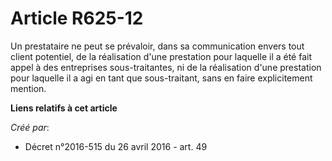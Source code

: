 # Article R625-12

Un prestataire ne peut se prévaloir, dans sa communication envers tout client potentiel, de la réalisation d'une prestation
pour laquelle il a été fait appel à des entreprises sous-traitantes, ni de la réalisation d'une prestation pour laquelle il a
agi en tant que sous-traitant, sans en faire explicitement mention.

**Liens relatifs à cet article**

_Créé par_:

  - Décret n°2016-515 du 26 avril 2016 - art. 49
